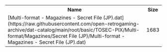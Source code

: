 <table>
<tr><th>Name</th><th>Size</th></tr>
<tr><td>
[Multi-format - Magazines - Secret File (JP).dat](https://raw.githubusercontent.com/open-retrogaming-archive/dat-catalog/main/root/basic/TOSEC-PIX/Multi-format/Magazines/Secret File (JP)/Multi-format - Magazines - Secret File (JP).dat)
</td><td>1683</td></tr>
</table>
